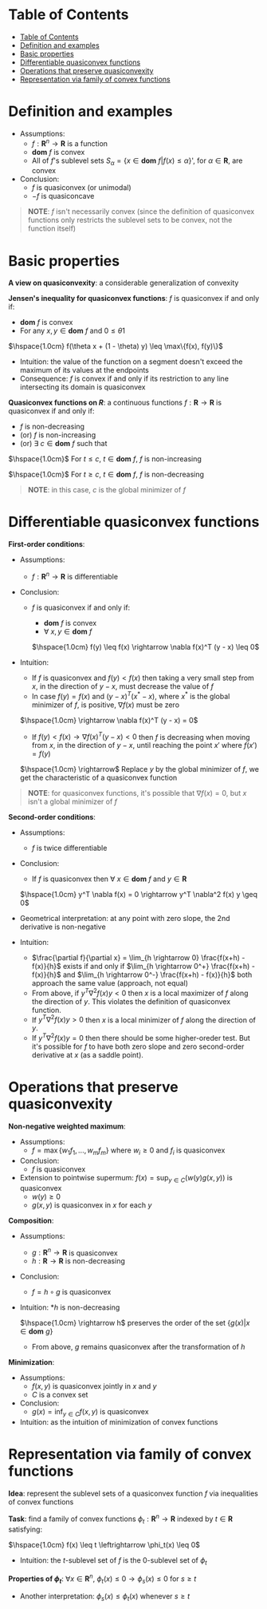 <!-- TOC titleSize:1 tabSpaces:2 depthFrom:1 depthTo:6 withLinks:1 updateOnSave:1 orderedList:0 skip:0 title:1 charForUnorderedList:* -->
# Table of Contents
- [Table of Contents](#table-of-contents)
- [Definition and examples](#definition-and-examples)
- [Basic properties](#basic-properties)
- [Differentiable quasiconvex functions](#differentiable-quasiconvex-functions)
- [Operations that preserve quasiconvexity](#operations-that-preserve-quasiconvexity)
- [Representation via family of convex functions](#representation-via-family-of-convex-functions)
<!-- /TOC -->

# Definition and examples
* Assumptions:
  * $f: \textbf{R}^n \rightarrow \textbf{R}$ is a function
  * $\textbf{dom}$ $f$ is convex
  * All of $f$'s sublevel sets $S_\alpha = \{x \in \textbf{dom}$ $f|f(x) \leq \alpha\}$', for $\alpha \in \textbf{R}$, are convex
* Conclusion:
  * $f$ is quasiconvex (or unimodal)
  * $-f$ is quasiconcave

> **NOTE**: $f$ isn't necessarily convex (since the definition of quasiconvex functions only restricts the sublevel sets to be convex, not the function itself)

# Basic properties
**A view on quasiconvexity**: a considerable generalization of convexity

**Jensen's inequality for quasiconvex functions**: $f$ is quasiconvex if and only if:
  * $\textbf{dom}$ $f$ is convex
  * For any $x, y \in \textbf{dom}$ $f$ and $0 \leq \theta 1$
  
  $\hspace{1.0cm} f(\theta x + (1 - \theta) y) \leq \max\{f(x), f(y)\}$
  * Intuition: the value of the function on a segment doesn't exceed the maximum of its values at the endpoints
  * Consequence: $f$ is convex if and only if its restriction to any line intersecting its domain is quasiconvex

**Quasiconvex functions on $R$**: a continuous functions $f: \textbf{R} \rightarrow \textbf{R}$ is quasiconvex if and only if:
  * $f$ is non-decreasing
  * (or) $f$ is non-increasing
  * (or) $\exists$ $c \in \textbf{dom}$ $f$ such that 
  
  $\hspace{1.0cm}$ For $t \leq c$, $t \in \textbf{dom}$ $f$, $f$ is non-increasing
  
  $\hspace{1.0cm}$ For $t \geq c$, $t \in \textbf{dom}$ $f$, $f$ is non-decreasing
  
>**NOTE**: in this case, $c$ is the global minimizer of $f$

# Differentiable quasiconvex functions
**First-order conditions**:
  * Assumptions:
    * $f: \textbf{R}^n \rightarrow \textbf{R}$ is differentiable
  * Conclusion:
    * $f$ is quasiconvex if and only if:
      * $\textbf{dom}$ $f$ is convex
      * $\forall$ $x, y \in \textbf{dom}$ $f$
      
      $\hspace{1.0cm} f(y) \leq f(x) \rightarrow \nabla f(x)^T (y - x) \leq 0$
  * Intuition:
    * If $f$ is quasiconvex and $f(y) < f(x)$ then taking a very small step from $x$, in the direction of $y - x$, must decrease the value of $f$
    * In case $f(y) = f(x)$ and $(y - x)^T (x^* - x)$, where $x^*$ is the global minimizer of $f$, is positive, $\nabla f(x)$ must be zero
    
    $\hspace{1.0cm} \rightarrow \nabla f(x)^T (y - x) = 0$
    * If $f(y) < f(x) \to \nabla f(x)^T (y - x) < 0$ then $f$ is decreasing when moving from $x$, in the direction of $y - x$, until reaching the point $x'$ where $f(x') = f(y)$
    
    $\hspace{1.0cm} \rightarrow$ Replace $y$ by the global minimizer of $f$, we get the characteristic of a quasiconvex function

> **NOTE**: for quasiconvex functions, it's possible that $\nabla f(x) = 0$, but $x$ isn't a global minimizer of $f$

**Second-order conditions**:
  * Assumptions:
    * $f$ is twice differentiable
  * Conclusion:
    * If $f$ is quasiconvex then $\forall$ $x \in \textbf{dom}$ $f$ and $y \in \textbf{R}$
    
    $\hspace{1.0cm} y^T \nabla f(x) = 0 \rightarrow y^T \nabla^2 f(x) y \geq 0$
  * Geometrical interpretation: at any point with zero slope, the 2nd derivative is non-negative
  * Intuition: 
    * $\frac{\partial f}{\partial x} = \lim_{h \rightarrow 0} \frac{f(x+h) - f(x)}{h}$ exists if and only if $\lim_{h \rightarrow 0^+} \frac{f(x+h) - f(x)}{h}$ and $\lim_{h \rightarrow 0^-} \frac{f(x+h) - f(x)}{h}$ both approach the same value (approach, not equal)
    * From above, if $y^T \nabla^2 f(x) y < 0$ then $x$ is a local maximizer of $f$ along the direction of $y$. This violates the definition of quasiconvex function.
    * If $y^T \nabla^2 f(x) y > 0$ then $x$ is a local minimizer of $f$ along the direction of $y$.
    * If $y^T \nabla^2 f(x) y = 0$ then there should be some higher-oreder test. But it's possible for $f$ to have both zero slope and zero second-order derivative at $x$ (as a saddle point).

# Operations that preserve quasiconvexity
**Non-negative weighted maximum**:
  * Assumptions:
    * $f = \max\{w_1 f_1, ..., w_m f_m\}$ where $w_i \geq 0$ and $f_i$ is quasiconvex
  * Conclusion:
    * $f$ is quasiconvex
  * Extension to pointwise supermum: $f(x) = \sup_{y \in C} (w(y) g(x, y))$ is quasiconvex
    * $w(y) \geq 0$
    * $g(x, y)$ is quasiconvex in $x$ for each $y$

**Composition**:
  * Assumptions:
    * $g: \textbf{R}^n \rightarrow \textbf{R}$ is quasiconvex
    * $h: \textbf{R} \rightarrow \textbf{R}$ is non-decreasing
  * Conclusion:
    * $f = h \circ g$ is quasiconvex
  * Intuition: 
    *$h$ is non-decreasing
  
    $\hspace{1.0cm} \rightarrow h$ preserves the order of the set $\{g(x)|x \in \textbf{dom}$ $g\}$
    * From above, $g$ remains quasiconvex after the transformation of $h$

**Minimization**:
  * Assumptions:
    * $f(x, y)$ is quasiconvex jointly in $x$ and $y$
    * $C$ is a convex set
  * Conclusion:
    * $g(x) = \inf_{y \in C} f(x, y)$ is quasiconvex
  * Intuition: as the intuition of minimization of convex functions

# Representation via family of convex functions
**Idea**: represent the sublevel sets of a quasiconvex function $f$ via inequalities of convex functions

**Task**: find a family of convex functions $\phi_t: \textbf{R}^n \rightarrow \textbf{R}$ indexed by $t \in \textbf{R}$ satisfying:

$\hspace{1.0cm} f(x) \leq t \leftrightarrow \phi_t(x) \leq 0$
  * Intuition: the $t$-sublevel set of $f$ is the $0$-sublevel set of $\phi_t$

**Properties of $\phi_t$**: $\forall x \in \textbf{R}^n$, $\phi_t(x) \leq 0 \rightarrow \phi_s(x) \leq 0$ for $s \geq t$
  * Another interpretation: $\phi_s(x) \leq \phi_t(x)$ whenever $s \geq t$